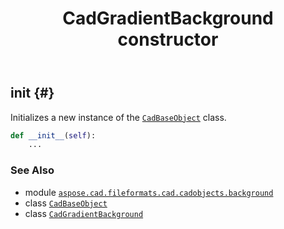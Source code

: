 ﻿---
title: CadGradientBackground constructor
second_title: Aspose.CAD for Python via .NET API References
description: 
type: docs
weight: 10
url: /python-net/aspose.cad.fileformats.cad.cadobjects.background/cadgradientbackground/__init__/
is_root: false
---

## __init__ {#}

Initializes a new instance of the [`CadBaseObject`](/cad/python-net/aspose.cad.fileformats.cad.cadobjects/cadbaseobject) class.



```python
def __init__(self):
    ...
```





### See Also
* module [`aspose.cad.fileformats.cad.cadobjects.background`](../../)
* class [`CadBaseObject`](/cad/python-net/aspose.cad.fileformats.cad.cadobjects/cadbaseobject)
* class [`CadGradientBackground`](/cad/python-net/aspose.cad.fileformats.cad.cadobjects.background/cadgradientbackground)
